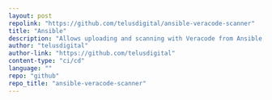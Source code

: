 ```yaml
---
layout: post
repolink: "https://github.com/telusdigital/ansible-veracode-scanner"
title: "Ansible"
description: "Allows uploading and scanning with Veracode from Ansible, with an option to send results to a Slack channel"
author: "telusdigital"
author-link: "https://github.com/telusdigital"
content-type: "ci/cd"
language: ""
repo: "github"
repo_title: "ansible-veracode-scanner"
---
```

